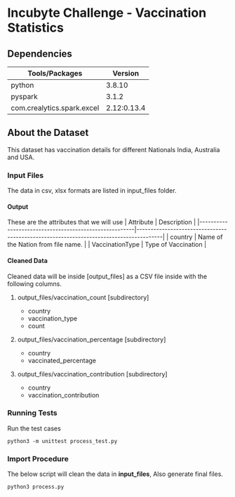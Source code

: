 # Incubyte Challenge - Vaccination Statistics

## Dependencies
| Tools/Packages      					| Version                                                 				|
|-------------------------------------------------------|---------------------------------------------------------------------------------------|
| python       					| 3.8.10 				|
| pyspark       					| 3.1.2 				|
| com.crealytics.spark.excel       					| 2.12:0.13.4 				|

## About the Dataset
This dataset has vaccination details for different Nationals India, Australia and USA.

### Input Files
The data in csv, xlsx formats are listed in input_files folder.


#### Output
These are the attributes that we will use
| Attribute      					| Description                                                 				|
|-------------------------------------------------------|---------------------------------------------------------------------------------------|
| country       					| Name of the Nation from file name. 				|
| VaccinationType   				|  Type of Vaccination							|



#### Cleaned Data
Cleaned data will be inside [output_files] as a CSV file inside with the following columns.

1. output_files/vaccination_count [subdirectory] 
    - country
    - vaccination_type
    - count

2. output_files/vaccination_percentage [subdirectory] 
    - country
    - vaccinated_percentage

2. output_files/vaccination_contribution [subdirectory] 
    - country
    - vaccination_contribution

### Running Tests

Run the test cases

`python3 -m unittest process_test.py`


### Import Procedure

The below script will clean the data in **input_files**, Also generate final files.

`python3 process.py`